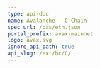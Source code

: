```yaml
---
type: api-doc
name: Avalanche – C Chain
spec_url: /oas/eth.json
portal_prefix: avax-mainnet
logo: avax.svg
ignore_api_path: true
api_slug: /ext/bc/C/
---
```

